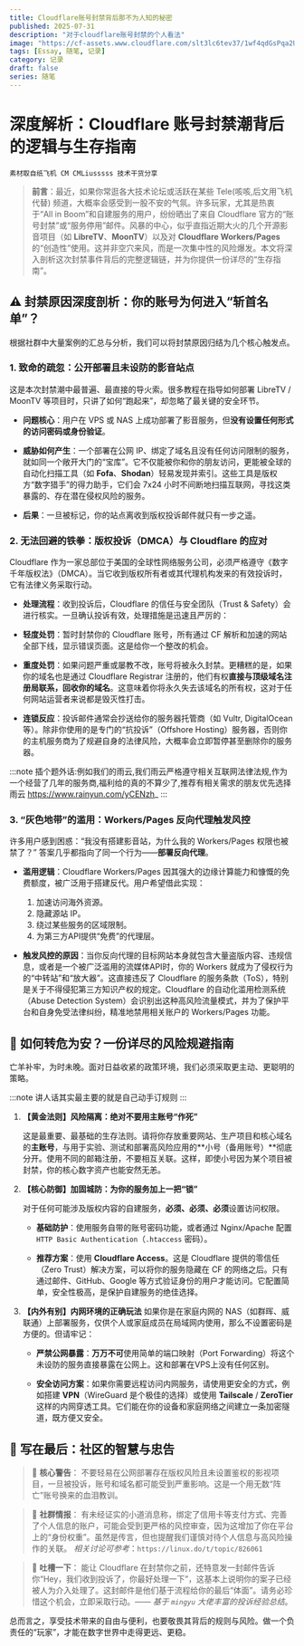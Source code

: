 ```yaml
---
title: Cloudflare账号封禁背后那不为人知的秘密
published: 2025-07-31
description: "对于cloudflare账号封禁的个人看法"
image: "https://cf-assets.www.cloudflare.com/slt3lc6tev37/1wf4qdGsPqa2UUSEoa4Yyg/3250a65f210bbb7062ab4dd9a9bdf213/logo-cloudflare-dark.svg"
tags: [Essay, 随笔, 记录]
category: 记录
draft: false
series: 随笔
---
```


# 深度解析：Cloudflare 账号封禁潮背后的逻辑与生存指南

`素材取自纸飞机 CM CMLiusssss 技术干货分享`

> **前言**：最近，如果你常逛各大技术论坛或活跃在某些 Tele(咳咳,后文用飞机代替) 频道，大概率会感受到一股不安的气氛。许多玩家，尤其是热衷于“All in Boom”和自建服务的用户，纷纷晒出了来自 Cloudflare 官方的“账号封禁”或“服务停用”邮件。风暴的中心，似乎直指近期大火的几个开源影音项目（如 **LibreTV**、**MoonTV**）以及对 **Cloudflare Workers/Pages** 的“创造性”使用。这并非空穴来风，而是一次集中性的风险爆发。本文将深入剖析这次封禁事件背后的完整逻辑链，并为你提供一份详尽的“生存指南”。

## ⚠️ 封禁原因深度剖析：你的账号为何进入“斩首名单”？

根据社群中大量案例的汇总与分析，我们可以将封禁原因归结为几个核心触发点。

### 1. 致命的疏忽：公开部署且未设防的影音站点

这是本次封禁潮中最普遍、最直接的导火索。很多教程在指导如何部署 LibreTV / MoonTV 等项目时，只讲了如何“跑起来”，却忽略了最关键的安全环节。

*   **问题核心**：用户在 VPS 或 NAS 上成功部署了影音服务，但**没有设置任何形式的访问密码或身份验证**。

*   **威胁如何产生**：一个部署在公网 IP、绑定了域名且没有任何访问限制的服务，就如同一个敞开大门的“宝库”。它不仅能被你和你的朋友访问，更能被全球的自动化扫描工具（如 **Fofa**、**Shodan**）轻易发现并索引。这些工具是版权方“数字猎手”的得力助手，它们会 7x24 小时不间断地扫描互联网，寻找这类暴露的、存在潜在侵权风险的服务。

*   **后果**：一旦被标记，你的站点离收到版权投诉邮件就只有一步之遥。

### 2. 无法回避的铁拳：版权投诉（DMCA）与 Cloudflare 的应对

Cloudflare 作为一家总部位于美国的全球性网络服务公司，必须严格遵守《数字千年版权法》（DMCA）。当它收到版权所有者或其代理机构发来的有效投诉时，它有法律义务采取行动。

*   **处理流程**：收到投诉后，Cloudflare 的信任与安全团队（Trust & Safety）会进行核实。一旦确认投诉有效，处理措施是迅速且严厉的：

*   **轻度处罚**：暂时封禁你的 Cloudflare 账号，所有通过 CF 解析和加速的网站全部下线，显示错误页面。这是给你一个整改的机会。
    
*   **重度处罚**：如果问题严重或屡教不改，账号将被永久封禁。更糟糕的是，如果你的域名也是通过 Cloudflare Registrar 注册的，他们有权**直接与顶级域名注册局联系，回收你的域名**。这意味着你将永久失去该域名的所有权，这对于任何网站运营者来说都是毁灭性打击。
    
*   **连锁反应**：投诉邮件通常会抄送给你的服务器托管商（如 Vultr, DigitalOcean 等）。除非你使用的是专门的“抗投诉”（Offshore Hosting）服务器，否则你的主机服务商为了规避自身的法律风险，大概率会立即暂停甚至删除你的服务器。

:::note
插个题外话:例如我们的雨云,我们雨云严格遵守相关互联网法律法规,作为一个经营了几年的服务商,福利给的真的不算少了,推荐有相关需求的朋友优先选择 雨云 https://www.rainyun.com/yCENzh_
:::

### 3. “灰色地带”的滥用：Workers/Pages 反向代理触发风控

许多用户感到困惑：“我没有搭建影音站，为什么我的 Workers/Pages 权限也被禁了？” 答案几乎都指向了同一个行为——**部署反向代理**。

*   **滥用逻辑**：Cloudflare Workers/Pages 因其强大的边缘计算能力和慷慨的免费额度，被广泛用于搭建反代。用户希望借此实现：

    1.  加速访问海外资源。
    2.  隐藏源站 IP。
    3.  绕过某些服务的区域限制。
    4.  为第三方API提供“免费”的代理层。
    
*   **触发风控的原因**：当你反向代理的目标网站本身就包含大量盗版内容、违规信息，或者是一个被广泛滥用的流媒体API时，你的 Workers 就成为了侵权行为的“中转站”和“放大器”。这直接违反了 Cloudflare 的服务条款（ToS），特别是关于不得侵犯第三方知识产权的规定。Cloudflare 的自动化滥用检测系统（Abuse Detection System）会识别出这种高风险流量模式，并为了保护平台和自身免受法律纠纷，精准地禁用相关账户的 Workers/Pages 功能。

## 🚀 如何转危为安？一份详尽的风险规避指南

亡羊补牢，为时未晚。面对日益收紧的政策环境，我们必须采取更主动、更聪明的策略。

:::note
讲人话其实最主要的就是自己动手订规则
:::

1.  **【黄金法则】风险隔离：绝对不要用主账号“作死”**

    这是最重要、最基础的生存法则。请将你存放重要网站、生产项目和核心域名的**主账号**，与用于实验、测试和部署高风险应用的**小号（备用账号）**彻底分开。使用不同的邮箱注册，不要相互关联。这样，即使小号因为某个项目被封禁，你的核心数字资产也能安然无恙。

2.  **【核心防御】加固城防：为你的服务加上一把“锁”**

    对于任何可能涉及版权内容的自建服务，**必须、必须、必须**设置访问权限。
    
    *   **基础防护**：使用服务自带的账号密码功能，或者通过 Nginx/Apache 配置 `HTTP Basic Authentication`（`.htaccess` 密码）。
    
    *   **推荐方案**：使用 **Cloudflare Access**。这是 Cloudflare 提供的零信任（Zero Trust）解决方案，可以将你的服务隐藏在 CF 的网络之后。只有通过邮件、GitHub、Google 等方式验证身份的用户才能访问。它配置简单，安全性极高，是保护自建服务的绝佳选择。

3.  **【内外有别】内网环境的正确玩法**
    如果你是在家庭内网的 NAS（如群晖、威联通）上部署服务，仅供个人或家庭成员在局域网内使用，那么不设置密码是方便的。但请牢记：
    *   **严禁公网暴露**：**万万不可**使用简单的端口映射（Port Forwarding）将这个未设防的服务直接暴露在公网上。这和部署在VPS上没有任何区别。
    
    *   **安全访问方案**：如果你需要远程访问内网服务，请使用更安全的方式，例如搭建 **VPN**（WireGuard 是个极佳的选择）或使用 **Tailscale** / **ZeroTier** 这样的内网穿透工具。它们能在你的设备和家庭网络之间建立一条加密隧道，既方便又安全。

## 📌 写在最后：社区的智慧与忠告

> 🚨 **核心警告**：
> 不要轻易在公网部署存在版权风险且未设置鉴权的影视项目，一旦被投诉，账号和域名都可能受到严重影响。这是一个用无数“阵亡”账号换来的血泪教训。

> 🔗 **社群情报**：
> 有未经证实的小道消息称，绑定了信用卡等支付方式、完善了个人信息的账户，可能会受到更严格的风控审查，因为这增加了你在平台上的“身份权重”。虽然是传言，但也提醒我们谨慎对待个人信息与高风险操作的关联。
> *相关讨论可参考*：`https://linux.do/t/topic/826061`

> 🤡 **吐槽一下**：
> 能让 Cloudflare 在封禁你之前，还特意发一封邮件告诉你“Hey，我们收到投诉了，你最好处理一下”，这基本上说明你的案子已经被人为介入处理了。这封邮件是他们基于流程给你的最后“体面”。请务必珍惜这个机会，立即采取行动。—— *基于 `mingyu` 大佬丰富的投诉经验总结*。

总而言之，享受技术带来的自由与便利，也要敬畏其背后的规则与风险。做一个负责任的“玩家”，才能在数字世界中走得更远、更稳。